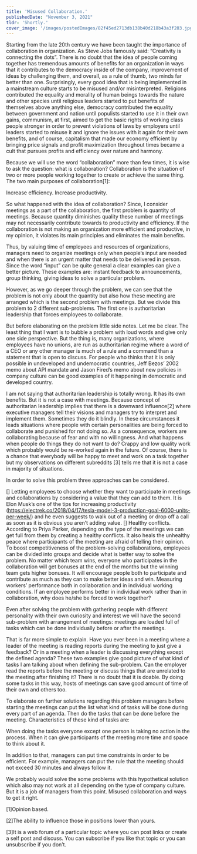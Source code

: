 ```yaml
---
title: 'Misused Collaboration.'
publishedDate: "November 3, 2021"
tldr: 'Shortly.'
cover_image: '/images/postedImages/82f45ed2713db138b40d218b43a3f203.jpg'
---
```


Starting from the late 20th century we have been taught the importance of collaboration in organization. As Steve Jobs famously said: “Creativity is connecting the dots”. There is no doubt that the idea of people coming together has tremendous amounts of benefits for an organization in ways that it contributes to the democracy inside of the company, improvement of ideas by challenging them, and overall, as a rule of thumb, two minds far better than one. Surprisingly, every good idea that is being implemented in a mainstream culture starts to be misused and/or misinterpreted. Religions contributed the equality and morality of human beings towards the nature and other species until religious leaders started to put benefits of themselves above anything else, democracy contributed the equality between government and nation until populists started to use it in their own gains, communism, at first, aimed to get the basic rights of working class people stronger in order to prevent violations of laws by employers until leaders started to misuse it and ignore the issues with it again for their own benefits, and of course, capitalism that made our economy efficient by bringing price signals and profit maximization throughout times became a cult that pursues profits and efficiency over nature and harmony.

Because we will use the word “collaboration” more than few times, it is wise to ask the question: what is collaboration? Collaboration is the situation of two or more people working together to create or achieve the same thing. The two main purposes of collaboration[1]:

Increase efficiency.
Increase productivity.

So what happened with the idea of collaboration? Since, I consider meetings as a part of the collaboration, the first problem is quantity of meetings. Because quantity diminishes quality these number of meetings may not necessarily contribute towards to productivity and efficiency. If the collaboration is not making an organization more efficient and productive, in my opinion, it violates its main principles and eliminates the main benefits.

Thus, by valuing time of employees and resources of organizations, managers need to organize meetings only when people’s input are needed and when there is an urgent matter that needs to be delivered in person. Since the word “input” can be quite general a clear examples can give a better picture. These examples are: instant feedback to announcements, group thinking, giving ideas to solve a particular problem.

However, as we go deeper through the problem, we can see that the problem is not only about the quantity but also how these meeting are arranged which is the second problem with meetings. But we divide this problem to 2 different sub-problems. The first one is authoritarian leadership that forces employees to collaborate.

But before elaborating on the problem little side notes. Let me be clear. The least thing that I want is to bubble a problem with loud words and give only one side perspective. But the thing is, many organizations, where employees have no unions, are run as authoritarian regime where a word of a CEO or any other manager is much of a rule and a command than a statement that is open to discuss. For people who thinks that it is only possible in undeveloped and undemocratic countries, Jeff Bezos’ 2002 memo about API mandate and Jason Fired’s memo about new policies in company culture can be good examples of it happening in democratic and developed country.

I am not saying that authoritarian leadership is totally wrong. It has its own benefits. But it is not a case with meetings. Because concept of authoritarian leadership implies that there is a downward influence[2] where executive managers tell their visions and managers try to interpret and implement them. Sometimes they do it blindly. In these circumstances it leads situations where people with certain personalities are being forced to collaborate and punished for not doing so. As a consequence, workers are collaborating because of fear and with no willingness. And what happens when people do things they do not want to do? Crappy and low quality work which probably would be re-worked again in the future. Of course, there is a chance that everybody will be happy to meet and work on a task together but my observations on different subreddits [3] tells me that it is not a case in majority of situations.

In order to solve this problem three approaches can be considered.

[] Letting employees to choose whether they want to participate in meetings and collaborations by considering a value that they can add to them. It is Elon Musk’s one of the tips for increasing productivity (https://electrek.co/2018/04/17/tesla-model-3-production-goal-6000-units-per-week/) and he even suggests to walk out of a meeting or drop off a call as soon as it is obvious you aren’t adding value.
[] Healthy conflicts. According to Priya Parker, depending on the type of the meetings we can get full from them by creating a healthy conflicts. It also heals the unhealthy peace where participants of the meeting are afraid of telling their opinion. To boost competitiveness of the problem-solving collaborations, employees can be divided into groups and decide what is better way to solve the problem. No matter which team wins, everyone who participates in the collaboration will get bonuses at the end of the months but the winning team gets higher bonuses. It will encourage people both to participate and contribute as much as they can to make better ideas and win.
    Measuring workers’ performance both in collaboration and in individual working conditions. If an employee performs better in individual work rather than in collaboration, why does he/she be forced to work together?

Even after solving the problem with gathering people with different personality with their own curiosity and interest we will have the second sub-problem with arrangement of meetings: meetings are loaded full of tasks which can be done individually before or after the meetings.

That is far more simple to explain. Have you ever been in a meeting where a leader of the meeting is reading reports during the meeting to just give a feedback? Or in a meeting when a leader is discussing everything except the defined agenda? These two examples give good picture of what kind of tasks I am talking about when defining the sub-problem. Can the employer read the reports before the meeting or discuss things that are unrelated to the meeting after finishing it? There is no doubt that it is doable. By doing some tasks in this way, hosts of meetings can save good amount of time of their own and others too.

To elaborate on further solutions regarding this problem managers before starting the meetings can put the list what kind of tasks will be done during every part of an agenda. Then do the tasks that can be done before the meeting. Characteristics of these kind of tasks are:

When doing the tasks everyone except one person is taking no action in the process.
When it can give participants of the meeting more time and space to think about it.

In addition to that, managers can put time constraints in order to be efficient. For example, managers can put the rule that the meeting should not exceed 30 minutes and always follow it.

We probably would solve the some problems with this hypothetical solution which also may not work at all depending on the type of company culture. But it is a job of managers from this point. Misused collaboration and ways to get it right.

[1]Opinion based.

[2]The ability to influence those in positions lower than yours.

[3]It is a web forum of a particular topic where you can post links or create a self post and discuss. You can subscribe if you like that topic or you can unsubscribe if you don’t.